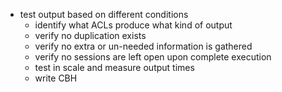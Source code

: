 - test output based on different conditions
  - identify what ACLs produce what kind of output
  - verify no duplication exists
  - verify no extra or un-needed information is gathered
  - verify no sessions are left open upon complete execution
  - test in scale and measure output times
  - write CBH